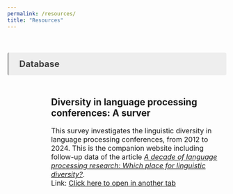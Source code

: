 ```yaml
---
permalink: /resources/
title: "Resources"
---
```


<style>
.item1 { grid-area: Image; }
.item2 { grid-area: Title; }
.item3 { grid-area: Description; }
.item3 { grid-area: Link; }

.grid-container {
  display: grid;
  grid-template-areas:
    'Image Title'
    'Image Description'
    'Image Link';
  grid-template-columns: 20% auto;
}


</style>
<br>

<p style="background-color:#eeeeee; color: #404040; border-left: solid #bcbcbc 4px; border-radius: 4px; padding:0.7em; font-size:20px"><b> &nbsp;&nbsp;Database</b></p>

<!-- Database Linguistic Diversity -->
<div class="grid-container">
  <div class="item1">
  <i class="fa-solid fa-chart-line fa-2xl" align="left" style="padding-right: 10px"></i>
  </div>
  <div class="item2">
<h2>Diversity in language processing conferences: A surver</h2>
</div>
  <div class="item3" style="padding-top:1px; font-size:16px; font-color: #bcbcbc">
  This survey investigates the linguistic diversity in language processing conferences, from 2012 to 2024. This is the companion website including follow-up data of the article <i><a href = "https://doi.org/10.5070/G60111432", target = "_blank">A decade of language processing research: Which place for linguistic diversity?</a></i>.
  <div class="item4" style="font-size:16px">
  Link: <a href = "https://aymeric-collart.shinyapps.io/shinyapps_langconfdata_dashboard/" target = "_blank">Click here to open in another tab</a>
  </div>  
</div>